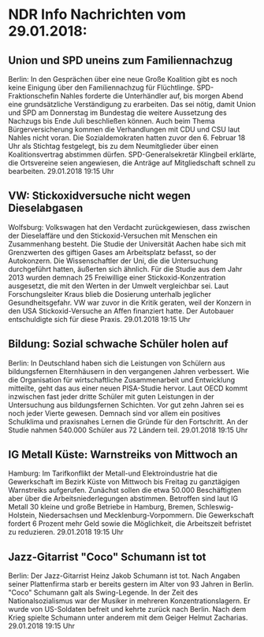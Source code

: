 # NDR Info Nachrichten vom 29.01.2018:


## Union und SPD uneins zum Familiennachzug
Berlin: In den Gesprächen über eine neue Große Koalition gibt es noch keine Einigung über den Familiennachzug für Flüchtlinge. SPD-Fraktionschefin Nahles forderte die Unterhändler auf, bis morgen Abend eine grundsätzliche Verständigung zu erarbeiten. Das sei nötig, damit Union und SPD am Donnerstag im Bundestag die weitere Aussetzung des Nachzugs bis Ende Juli beschließen können. Auch beim Thema Bürgerversicherung kommen die Verhandlungen mit CDU und CSU laut Nahles nicht voran. Die Sozialdemokraten hatten zuvor den 6. Februar 18 Uhr als Stichtag festgelegt, bis zu dem Neumitglieder über einen Koalitionsvertrag abstimmen dürfen. SPD-Generalsekretär Klingbeil erklärte, die Ortsvereine seien angewiesen, die Anträge auf Mitgliedschaft schnell zu bearbeiten. 29.01.2018 19:15 Uhr 

## VW: Stickoxidversuche nicht wegen Dieselabgasen
Wolfsburg: Volkswagen hat den Verdacht zurückgewiesen, dass zwischen der Dieselaffäre und den Stickoxid-Versuchen mit Menschen ein Zusammenhang besteht. Die Studie der Universität Aachen habe sich mit Grenzwerten des giftigen Gases am Arbeitsplatz befasst, so der Autokonzern. Die Wissenschaftler der Uni, die die Untersuchung durchgeführt hatten, äußerten sich ähnlich. Für die Studie aus dem Jahr 2013 wurden demnach 25 Freiwillige einer Stickoxid-Konzentration ausgesetzt, die mit den Werten in der Umwelt vergleichbar sei. Laut Forschungsleiter Kraus blieb die Dosierung unterhalb jeglicher Gesundheitsgefahr. VW war zuvor in die Kritik geraten, weil der Konzern in den USA Stickoxid-Versuche an Affen finanziert hatte. Der Autobauer entschuldigte sich für diese Praxis. 29.01.2018 19:15 Uhr 

## Bildung: Sozial schwache Schüler holen auf
Berlin: In Deutschland haben sich die Leistungen von Schülern aus bildungsfernen Elternhäusern in den vergangenen Jahren verbessert. Wie die Organisation für wirtschaftliche Zusammenarbeit und Entwicklung mitteilte, geht das aus einer neuen PISA-Studie hervor. Laut OECD kommt inzwischen fast jeder dritte Schüler mit guten Leistungen in der Untersuchung aus bildungsfernen Schichten. Vor gut zehn Jahren sei es noch jeder Vierte gewesen. Demnach sind vor allem ein positives Schulklima und praxisnahes Lernen die Gründe für den Fortschritt. An der Studie nahmen 540.000 Schüler aus 72 Ländern teil. 29.01.2018 19:15 Uhr 

## IG Metall Küste: Warnstreiks von Mittwoch an
Hamburg: Im Tarifkonflikt der Metall-und Elektroindustrie hat die Gewerkschaft im Bezirk Küste von Mittwoch bis Freitag zu ganztägigen Warnstreiks aufgerufen. Zunächst sollen die etwa 50.000 Beschäftigten aber über die Arbeitsniederlegungen abstimmen. Betroffen sind laut IG Metall 30 kleine und große Betriebe in Hamburg, Bremen, Schleswig-Holstein, Niedersachsen und Mecklenburg-Vorpommern. Die Gewerkschaft fordert 6 Prozent mehr Geld sowie die Möglichkeit, die Arbeitszeit befristet zu reduzieren. 29.01.2018 19:15 Uhr 

## Jazz-Gitarrist "Coco" Schumann ist tot
Berlin: Der Jazz-Gitarrist Heinz Jakob Schumann ist tot. Nach Angaben seiner Plattenfirma starb er bereits gestern im Alter von 93 Jahren in Berlin. "Coco" Schumann galt als Swing-Legende. In der Zeit des Nationalsozialismus war der Musiker in mehreren Konzentrationslagern. Er wurde von US-Soldaten befreit und kehrte zurück nach Berlin. Nach dem Krieg spielte Schumann unter anderem mit dem Geiger Helmut Zacharias. 29.01.2018 19:15 Uhr 
